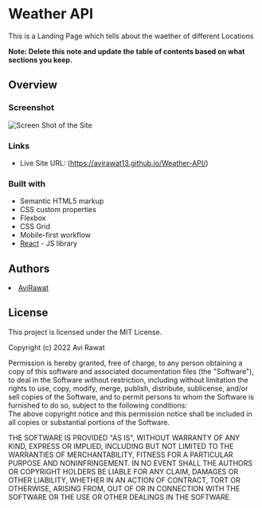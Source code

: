 # Weather API

This is a Landing Page which tells about the waether of different Locations

**Note: Delete this note and update the table of contents based on what sections you keep.**

## Overview

### Screenshot

<img src="Screenshot\2022-05-16.png" alt="Screen Shot of the Site">

### Links

- Live Site URL: (https://avirawat13.github.io/Weather-API/)

### Built with

- Semantic HTML5 markup
- CSS custom properties
- Flexbox
- CSS Grid
- Mobile-first workflow
- [React](https://reactjs.org/) - JS library

 <h2>Authors</h2>
  <li><a href="www.linkedin.com/in/avi-rawat">AviRawat</a>
 <h2>License</h2>
This project is licensed under the MIT License.
  
Copyright (c) 2022 Avi Rawat
  
Permission is hereby granted, free of charge, to any person obtaining a copy of this software and associated documentation files (the "Software"), to deal in the Software without restriction, including without limitation the rights to use, copy, modify, merge, publish, distribute, sublicense, and/or sell copies of the Software, and to permit persons to whom the Software is furnished to do so, subject to the following conditions:    
The above copyright notice and this permission notice shall be included in all copies or substantial portions of the Software.
    
THE SOFTWARE IS PROVIDED "AS IS", WITHOUT WARRANTY OF ANY KIND, EXPRESS OR IMPLIED, INCLUDING BUT NOT LIMITED TO THE WARRANTIES OF MERCHANTABILITY, FITNESS FOR A PARTICULAR PURPOSE AND NONINFRINGEMENT. IN NO EVENT SHALL THE AUTHORS OR COPYRIGHT HOLDERS BE LIABLE FOR ANY CLAIM, DAMAGES OR OTHER LIABILITY, WHETHER IN AN ACTION OF CONTRACT, TORT OR OTHERWISE, ARISING FROM, OUT OF OR IN CONNECTION WITH THE SOFTWARE OR THE USE OR OTHER DEALINGS IN THE SOFTWARE.
  
